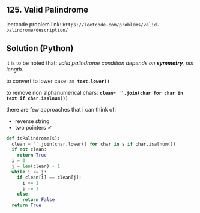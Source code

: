 ## 125. Valid Palindrome
leetcode problem link: `https://leetcode.com/problems/valid-palindrome/description/`
## Solution (Python)

it is to be noted that: *valid palindrome condition depends on **symmetry**, not length.*

to convert to lower case: **`a= text.lower()`**

to remove non alphanumerical chars: **`clean= ''.join(char for char in text if char.isalnum())`**

there are few approaches that i can think of:
- reverse string
- two pointers ✔

```python
def isPalindrome(s):
  clean = ''.join(char.lower() for char in s if char.isalnum())
  if not clean:
    return True
  i = 0
  j = len(clean) - 1
  while i <= j:
    if clean[i] == clean[j]:
      i += 1
      j -= 1
    else:
      return False 
  return True
```


